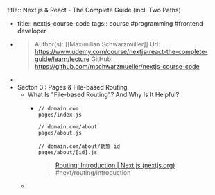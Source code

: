 title:: Next.js & React - The Complete Guide (incl. Two Paths)

- title:: nextjs-course-code
  tags:: course #programming #frontend-developer
- >Author(s): [[Maximilian Schwarzmiiller]]
  Url: https://www.udemy.com/course/nextjs-react-the-complete-guide/learn/lecture
  GitHub: https://github.com/mschwarzmueller/nextjs-course-code
-
- Secton 3 : Pages & File-based Routing
	- What Is "File-based Routing"? And Why Is It Helpful?
		- ```
		  // domain.com
		  pages/index.js
		  
		  // domain.com/about
		  pages/about.js
		  
		  // domain.com/about/動態 id
		  pages/about/[id].js
		  ```
		  >[Routing: Introduction | Next.js (nextjs.org)](https://nextjs.org/docs/routing/introduction)
		  #next/routing/introduction
	-